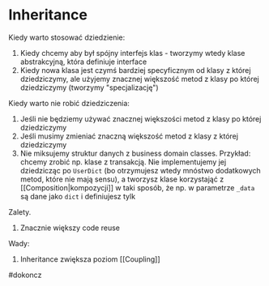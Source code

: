 # Inheritance


Kiedy warto stosować dziedzienie:
1. Kiedy chcemy aby był spójny interfejs klas - tworzymy wtedy klase abstrakcyjną, która definiuje interface
2. Kiedy nowa klasa jest czymś bardziej specyficznym od klasy z której dziedziczymy, ale użyjemy znacznej większość metod z klasy po której dziedziczymy (tworzymy "specjalizację")


Kiedy warto nie robić dziedziczenia:
1. Jeśli nie będziemy używać znacznej większości metod z klasy po której dziedziczymy
2. Jeśli musimy zmieniać znaczną większość metod z klasy z której dziedziczymy
3. Nie miksujemy struktur danych z business domain classes. Przykład: chcemy zrobić np. klase z transakcją. Nie implementujemy jej dziedzicząc po `UserDict` (bo otrzymujesz wtedy mnóstwo dodatkowych metod, które nie mają sensu), a tworzysz klase korzystająć z [[Composition|kompozycji]] w taki sposób, że np. w parametrze `_data` są dane jako `dict` i definiujesz tylk

Zalety.
1. Znacznie większy code reuse

Wady:
1. Inheritance zwiększa poziom [[Coupling]]

#dokoncz